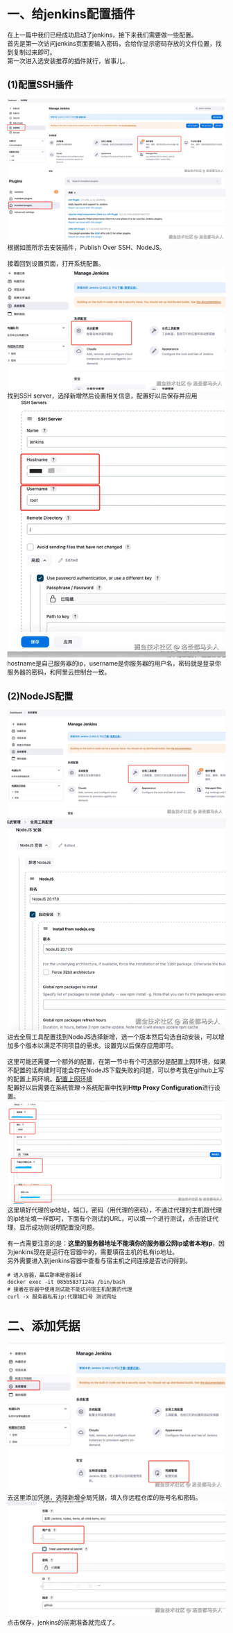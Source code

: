 # 一、给jenkins配置插件
在上一篇中我们已经成功启动了jenkins，接下来我们需要做一些配置。<br>
首先是第一次访问jenkins页面要输入密码，会给你显示密码存放的文件位置，找到复制过来即可。<br>
第一次进入选安装推荐的插件就行，省事儿。
## (1)配置SSH插件
![alt text](doc-images-4/image.png)
![alt text](doc-images-4/image-1.png)
根据如图所示去安装插件，Publish Over SSH、NodeJS。<br><br>
接着回到设置页面，打开系统配置。
![alt text](doc-images-4/image-2.png)
找到SSH server，选择新增然后设置相关信息，配置好以后保存并应用
![alt text](doc-images-4/image-3.png)
hostname是自己服务器的ip，username是你服务器的用户名，密码就是登录你服务器的密码，和阿里云控制台一致。
## (2)NodeJS配置
![alt text](doc-images-4/image-4.png)
![alt text](doc-images-4/image-5.png)
进去全局工具配置找到NodeJS选择新增，选一个版本然后勾选自动安装，可以增加多个版本以满足不同项目的需求。设置完以后保存应用即可。<br><br>
这里可能还需要一个额外的配置，在第一节中有个可选部分是配置上网环境，如果不配置的话构建时可能会存在NodeJS下载失败的问题，可以参考我在github上写的配置上网环境。[配置上网环境](<https://github.com/lsdmtr/DOC_docker_jenkins_dep/blob/main/%E4%B8%80%E3%80%81%E7%BB%99%E6%9C%8D%E5%8A%A1%E5%99%A8%E9%85%8D%E7%BD%AE%E4%BB%A3%E7%90%86.md>)<br>
配置好以后需要在系统管理->系统配置中找到**Http Proxy Configuration**进行设置。
![alt text](doc-images-4/image-6.png)
这里填好代理的ip地址，端口，密码（用代理的密码），不通过代理的主机跟代理的ip地址填一样即可，下面有个测试的URL，可以填一个进行测试，点击验证代理，显示成功则说明配置没问题。<br><br>
有一点需要注意的是：**这里的服务器地址不能填你的服务器公网ip或者本地ip**，因为jenkins现在是运行在容器中的，需要填宿主机的私有ip地址。<br>
另外需要进入到jenkins容器中查看与宿主机之间连接是否访问得到。
```shell
# 进入容器，最后那串是容器id
docker exec -it 085b5837124a /bin/bash
# 接着在容器中使用测试能不能访问宿主机配置的代理
curl -x 服务器私有ip:代理端口号 测试网址
```
# 二、添加凭据
![alt text](doc-images-4/image-7.png)
去这里添加凭据，选择新增全局凭据，填入你远程仓库的账号名和密码。
![alt text](doc-images-4/image-8.png)
点击保存，jenkins的前期准备就完成了。